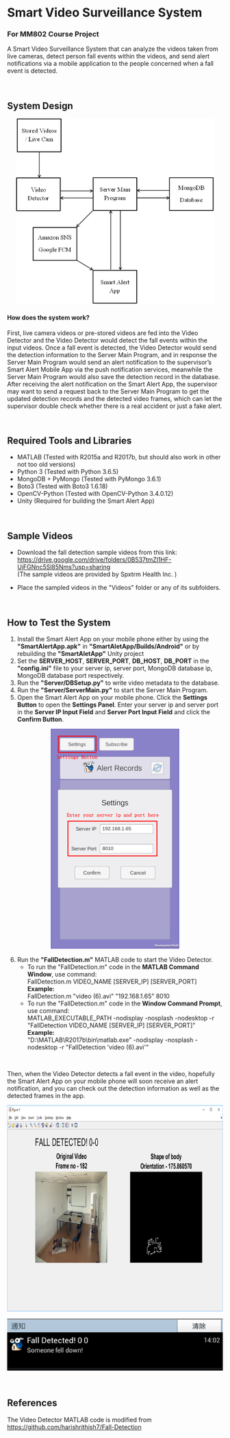 # Smart Video Surveillance System
### For MM802 Course Project

A Smart Video Surveillance System that can analyze the videos taken from live cameras, detect person fall events within the videos, and send alert notifications via a mobile application to the people concerned when a fall event is detected.

<br>

## System Design

<p align="center">
  <img height="432" src="Images/system_design.png">
</p>

#### How does the system work?

First, live camera videos or pre-stored videos are fed into the Video Detector and the Video Detector would detect the fall events within the input videos.
Once a fall event is detected, the Video Detector would send the detection information to the Server Main Program, 
and in response the Server Main Program would send an alert notification to the supervisor’s Smart Alert Mobile App via the push notification services, 
meanwhile the Server Main Program would also save the detection record in the database. 
After receiving the alert notification on the Smart Alert App, 
the supervisor may want to send a request back to the Server Main Program to get the updated detection records and the detected video frames, 
which can let the supervisor double check whether there is a real accident or just a fake alert.

<br>

## Required Tools and Libraries

* MATLAB (Tested with R2015a and R2017b, but should also work in other not too old versions)
* Python 3 (Tested with Python 3.6.5)
* MongoDB + PyMongo (Tested with PyMongo 3.6.1)
* Boto3 (Tested with Boto3 1.6.18)
* OpenCV-Python (Tested with OpenCV-Python 3.4.0.12)
* Unity (Required for building the Smart Alert App)

<br>

## Sample Videos

* Download the fall detection sample videos from this link:<br>
https://drive.google.com/drive/folders/0B537tmZl1HF-UjFGNnc5Sl85Nms?usp=sharing<br>
(The sample videos are provided by Spxtrm Health Inc. )

* Place the sampled videos in the "Videos" folder or any of its subfolders.

<br>

## How to Test the System
1. Install the Smart Alert App on your mobile phone either by using the <b>"SmartAlertApp.apk"</b> in <b>"SmartAletApp/Builds/Android"</b> or by rebuilding the <b>"SmartAletApp"</b> Unity project
2. Set the <b>SERVER_HOST</b>, <b>SERVER_PORT</b>, <b>DB_HOST</b>, <b>DB_PORT</b> in the <b>"config.ini"</b> file to your server ip, server port, MongoDB database ip, MongoDB database port respectively.
3. Run the <b>"Server/DBSetup.py"</b> to write video metadata to the database.
4. Run the <b>"Server/ServerMain.py"</b> to start the Server Main Program.
5. Open the Smart Alert App on your mobile phone. Click the <b>Settings Button</b> to open the <b>Settings Panel</b>. Enter your server ip and server port in the <b>Server IP Input Field</b> and <b>Server Port Input Field</b> and click the <b>Confirm Button</b>.

<p align="center">
  <img height="512" src="Images/app_settings_panel.png">
</p>

6. Run the <b>"FallDetection.m"</b> MATLAB code to start the Video Detector.<br>
   - To run the "FallDetection.m" code in the <b>MATLAB Command Window</b>, use command:<br>
	 FallDetection.m  VIDEO_NAME  [SERVER_IP]  [SERVER_PORT]<br>
	 <b>Example:</b><br>
   FallDetection.m  "video (6).avi"  "192.168.1.65"  8010<br>
   - To run the "FallDetection.m" code in the <b>Window Command Prompt</b>, use command:<br>
	 MATLAB_EXECUTABLE_PATH  -nodisplay  -nosplash  -nodesktop  -r  "FallDetection  VIDEO_NAME  [SERVER_IP]  [SERVER_PORT]"<br>
	 <b>Example:</b><br>
   "D:\MATLAB\R2017b\bin\matlab.exe"  -nodisplay  -nosplash  -nodesktop  -r  "FallDetection  'video (6).avi'"<br>

<br>

Then, when the Video Detector detects a fall event in the video, hopefully the Smart Alert App on your mobile phone will soon receive an alert notification, and you can check out the detection information as well as the detected frames in the app.
<p align="center">
  <img height="480" src="Images/video_fall_detector.png">
</p>
<p align="center">
  <img src="Images/alert_notification.png">
</p>
<br>

## References

The Video Detector MATLAB code is modified from https://github.com/harishrithish7/Fall-Detection
